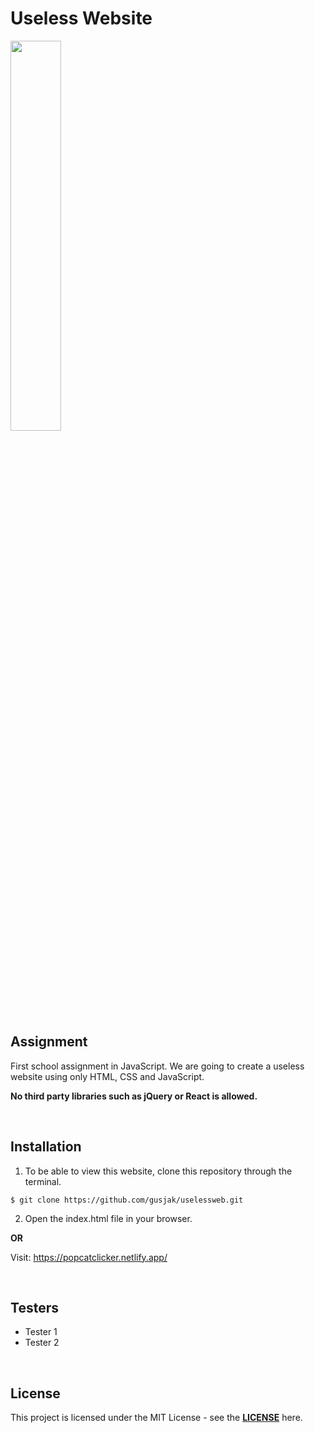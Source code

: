 # Useless Website

<img src="https://thumbs.gfycat.com/AthleticFairEider-size_restricted.gif" width="40%">

## Assignment

First school assignment in JavaScript. We are going to create a useless website using only HTML, CSS and JavaScript.

**No third party libraries such as jQuery or React is allowed.**

<br>

## Installation

1. To be able to view this website, clone this repository through the terminal.

```
$ git clone https://github.com/gusjak/uselessweb.git
```

2. Open the index.html file in your browser.

**OR**

Visit:
https://popcatclicker.netlify.app/

<br>

## Testers

- Tester 1
- Tester 2

<br>

## License

This project is licensed under the MIT License - see the **[LICENSE](https://github.com/gusjak/uselessweb/blob/main/LICENSE)** here.
